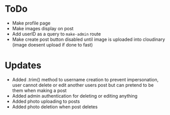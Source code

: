 # ToDo

- Make profile page
- Make images display on post
- Add userID as a query to `make-admin` route
- Make create post button disabled until image is uploaded into cloudinary (image doesent upload if done to fast)

# Updates
- Added .trim() method to username creation to prevent impersonation, user cannot delete or edit another users post but can pretend to be them when making a post
- Added admin authentication for deleting or editing anything
- Added photo uploading to posts
- Added photo deletion when post deletes
